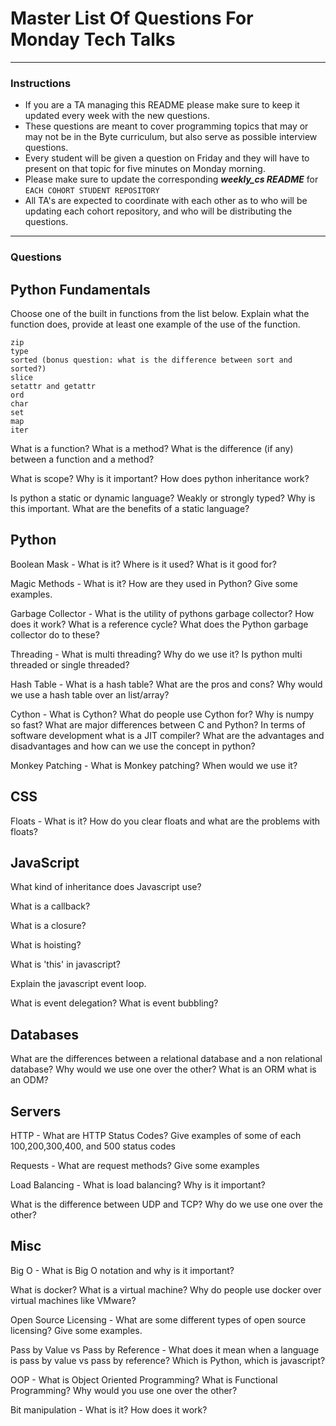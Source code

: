 # Master List Of Questions For Monday Tech Talks

---

### Instructions

* If you are a TA managing this README please make sure to keep it updated every week with the new questions. 
* These questions are meant to cover programming topics that may or may not be in the Byte curriculum, but also serve as possible interview questions. 
* Every student will be given a question on Friday and they will have to present on that topic for five minutes on Monday morning.
* Please make sure to update the corresponding ***weekly_cs README*** for `EACH COHORT STUDENT REPOSITORY`
* All TA's are expected to coordinate with each other as to who will be updating each cohort repository, and who will be distributing the questions. 

---

### Questions

## Python Fundamentals 

Choose one of the built in functions from the list below. Explain what the function does, provide at least one example of the use of the function.

```
zip
type
sorted (bonus question: what is the difference between sort and sorted?) 
slice
setattr and getattr
ord
char
set
map
iter
```

What is a function? What is a method? What is the difference (if any) between a function and a method?

What is scope? Why is it important? How does python inheritance work?

Is python a static or dynamic language? Weakly or strongly typed? Why is this important. What are the benefits of a static language?

## Python 

Boolean Mask - What is it? Where is it used? What is it good for? 

Magic Methods - What is it? How are they used in Python? Give some examples.

Garbage Collector - What is the utility of pythons garbage collector? How does it work? What is a reference cycle? What does the Python garbage collector do to these?

Threading - What is multi threading? Why do we use it? Is python multi threaded or single threaded?

Hash Table - What is a hash table? What are the pros and cons? Why would we use a hash table over an list/array?

Cython - What is Cython? What do people use Cython for? Why is numpy so fast? What are major differences between C and Python? In terms of software development what is a JIT compiler? What are the advantages and disadvantages and how can we use the concept in python?

Monkey Patching - What is Monkey patching? When would we use it?

## CSS 

Floats - What is it? How do you clear floats and what are the problems with floats?

## JavaScript

What kind of inheritance does Javascript use? 

What is a callback? 

What is a closure? 

What is hoisting?

What is 'this' in javascript?

Explain the javascript event loop.

What is event delegation? What is event bubbling?

## Databases 

What are the differences between a relational database and a non relational database? Why would we use one over the other? What is an ORM what is an ODM?

## Servers

HTTP - What are HTTP Status Codes? Give examples of some of each 100,200,300,400, and 500 status codes

Requests - What are request methods? Give some examples

Load Balancing - What is load balancing? Why is it important?

What is the difference between UDP and TCP? Why do we use one over the other?

## Misc 

Big O - What is Big O notation and why is it important?

What is docker? What is a virtual machine? Why do people use docker over virtual machines like VMware?

Open Source Licensing - What are some different types of open source licensing? Give some examples.

Pass by Value vs Pass by Reference - What does it mean when a language is pass by value vs pass by reference? Which is Python, which is javascript?

OOP - What is Object Oriented Programming? What is Functional Programming? Why would you use one over the other?

Bit manipulation - What is it? How does it work?

